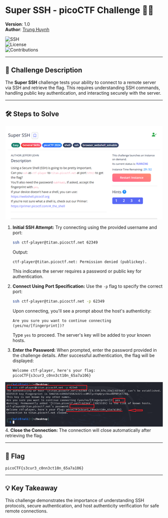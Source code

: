 # Super SSH - picoCTF Challenge 🚀🔑

**Version**: 1.0  
**Author**: [Trung Huynh](https://www.linkedin.com/in/trung-huynh-chi-pc01/)  

![SSH](https://img.shields.io/badge/Tool-SSH-blue?style=for-the-badge&logo=openssh&logoColor=white)  
![License](https://img.shields.io/badge/License-MIT-green?style=for-the-badge&logo=open-source-initiative&logoColor=white)  
![Contributions](https://img.shields.io/badge/Contributions-Welcome-orange?style=for-the-badge&logo=github&logoColor=white)  

---

## 📜 Challenge Description
The **Super SSH** challenge tests your ability to connect to a remote server via SSH and retrieve the flag.
This requires understanding SSH commands, handling public key authentication, and interacting securely with the server.

---

## 🛠️ Steps to Solve
![Local Image](img/Super_SSH/h1.png "Local Image")
1. **Initial SSH Attempt:**
   Try connecting using the provided username and port:
   ```bash
   ssh ctf-player@titan.picoctf.net 62349
   ```
   Output:
   ```
   ctf-player@titan.picoctf.net: Permission denied (publickey).
   ```
   This indicates the server requires a password or public key for authentication.

2. **Connect Using Port Specification:**
   Use the `-p` flag to specify the correct port:
   ```bash
   ssh ctf-player@titan.picoctf.net -p 62349
   ```
   Upon connecting, you'll see a prompt about the host's authenticity:
   ```
   Are you sure you want to continue connecting (yes/no/[fingerprint])?
   ```
   Type `yes` to proceed. The server's key will be added to your known hosts.

3. **Enter the Password:**
   When prompted, enter the password provided in the challenge details. After successful authentication, the flag will be displayed:
   ```
   Welcome ctf-player, here's your flag: picoCTF{s3cur3_c0nn3ct10n_65a7a106}
   ```
  ![Local Image](img/Super_SSH/h2.png "Local Image")
4. **Close the Connection:**
   The connection will close automatically after retrieving the flag.

---

## 🎯 Flag
```
picoCTF{s3cur3_c0nn3ct10n_65a7a106}
```

---

## 💡 Key Takeaway
This challenge demonstrates the importance of understanding SSH protocols, secure authentication, and host authenticity verification for safe remote connections.

